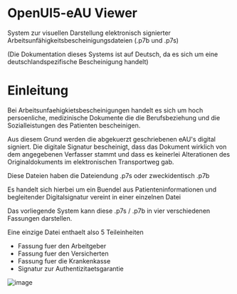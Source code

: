 # OpenUI5-eAU Viewer

System zur visuellen Darstellung elektronisch signierter Arbeitsunfähigkeitsbescheinigungsdateien (.p7b und .p7s)

(Die Dokumentation dieses Systems ist auf Deutsch, da es sich um eine deutschlandspezifische Bescheinigung handelt)

# Einleitung

Bei Arbeitsunfaehigkietsbescheinigungen handelt es sich um hoch persoenliche, medizinische Dokumente die die Berufsbeziehung und die Sozialleistungen des Patienten bescheinigen.

Aus diesem Grund werden die abgekuerzt geschriebenen eAU's digital signiert. Die digitale Signatur bescheinigt, dass das Dokument wirklich von dem angegebenen Verfasser stammt und dass es keinerlei Alterationen des Originaldokuments im elektronischen Transportweg gab.

Diese Dateien haben die Dateiendung .p7s oder zweckidentisch .p7b

Es handelt sich hierbei um ein Buendel aus Patienteninformationen und begleitender Digitalsignatur vereint in einer einzelnen Datei

Das vorliegende System kann diese .p7s / .p7b in vier verschiedenen Fassungen darstellen.

Eine einzige Datei enthaelt also 5 Teileinheiten

* Fassung fuer den Arbeitgeber
* Fassung fuer den Versicherten
* Fassung fuer die Krankenkasse
* Signatur zur Authentizitaetsgarantie

![image](https://user-images.githubusercontent.com/34131550/214338104-7aa57548-ecfa-49f7-83af-b3d3842a0bd2.png)
